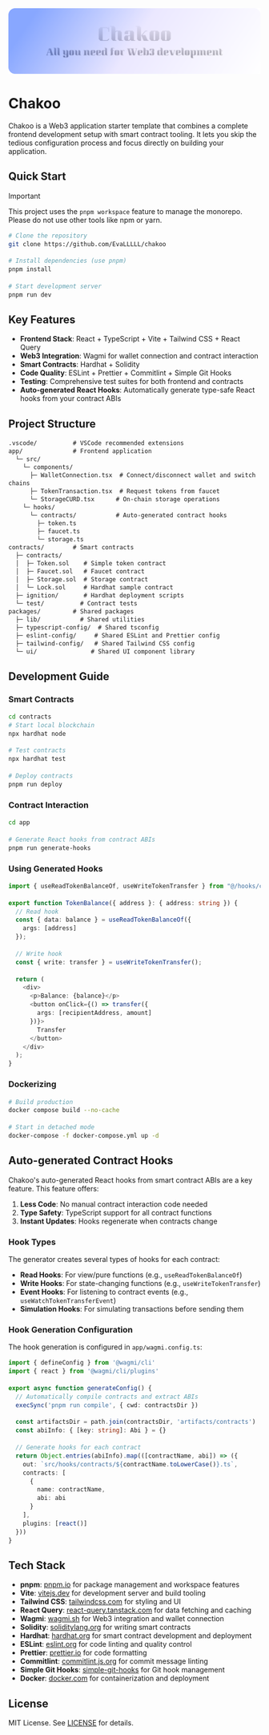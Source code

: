 <img src="https://raw.githubusercontent.com/EvaLLLLL/x/main/chakoo.png" />

# Chakoo

Chakoo is a Web3 application starter template that combines a complete frontend development setup with smart contract tooling. It lets you skip the tedious configuration process and focus directly on building your application.

## Quick Start

> [!IMPORTANT]
> This project uses the `pnpm workspace` feature to manage the monorepo. Please do not use other tools like npm or yarn.

```sh
# Clone the repository
git clone https://github.com/EvaLLLLL/chakoo

# Install dependencies (use pnpm)
pnpm install

# Start development server
pnpm run dev
```

## Key Features

- **Frontend Stack**: React + TypeScript + Vite + Tailwind CSS + React Query
- **Web3 Integration**: Wagmi for wallet connection and contract interaction
- **Smart Contracts**: Hardhat + Solidity
- **Code Quality**: ESLint + Prettier + Commitlint + Simple Git Hooks
- **Testing**: Comprehensive test suites for both frontend and contracts
- **Auto-generated React Hooks**: Automatically generate type-safe React hooks from your contract ABIs

## Project Structure

```
.vscode/          # VSCode recommended extensions
app/              # Frontend application
  └─ src/
    └─ components/
      ├─ WalletConnection.tsx  # Connect/disconnect wallet and switch chains
      ├─ TokenTransaction.tsx  # Request tokens from faucet
      └─ StorageCURD.tsx      # On-chain storage operations
    └─ hooks/
      └─ contracts/           # Auto-generated contract hooks
        ├─ token.ts
        ├─ faucet.ts
        └─ storage.ts
contracts/        # Smart contracts
  ├─ contracts/
  │  ├─ Token.sol    # Simple token contract
  │  ├─ Faucet.sol   # Faucet contract
  │  ├─ Storage.sol  # Storage contract
  │  └─ Lock.sol     # Hardhat sample contract
  ├─ ignition/       # Hardhat deployment scripts
  └─ test/          # Contract tests
packages/         # Shared packages
  ├─ lib/           # Shared utilities
  ├─ typescript-config/  # Shared tsconfig
  ├─ eslint-config/     # Shared ESLint and Prettier config
  ├─ tailwind-config/   # Shared Tailwind CSS config
  └─ ui/               # Shared UI component library
```

## Development Guide

### Smart Contracts

```sh
cd contracts
# Start local blockchain
npx hardhat node

# Test contracts
npx hardhat test

# Deploy contracts
pnpm run deploy
```

### Contract Interaction

```sh
cd app

# Generate React hooks from contract ABIs
pnpm run generate-hooks
```

### Using Generated Hooks

```typescript
import { useReadTokenBalanceOf, useWriteTokenTransfer } from "@/hooks/contracts/token";

export function TokenBalance({ address }: { address: string }) {
  // Read hook
  const { data: balance } = useReadTokenBalanceOf({
    args: [address]
  });

  // Write hook
  const { write: transfer } = useWriteTokenTransfer();

  return (
    <div>
      <p>Balance: {balance}</p>
      <button onClick={() => transfer({
        args: [recipientAddress, amount]
      })}>
        Transfer
      </button>
    </div>
  );
}
```

### Dockerizing

```sh
# Build production
docker compose build --no-cache

# Start in detached mode
docker-compose -f docker-compose.yml up -d
```

## Auto-generated Contract Hooks

Chakoo's auto-generated React hooks from smart contract ABIs are a key feature. This feature offers:

1. **Less Code**: No manual contract interaction code needed
2. **Type Safety**: TypeScript support for all contract functions
3. **Instant Updates**: Hooks regenerate when contracts change

### Hook Types

The generator creates several types of hooks for each contract:

- **Read Hooks**: For view/pure functions (e.g., `useReadTokenBalanceOf`)
- **Write Hooks**: For state-changing functions (e.g., `useWriteTokenTransfer`)
- **Event Hooks**: For listening to contract events (e.g., `useWatchTokenTransferEvent`)
- **Simulation Hooks**: For simulating transactions before sending them

### Hook Generation Configuration

The hook generation is configured in `app/wagmi.config.ts`:

```typescript
import { defineConfig } from '@wagmi/cli'
import { react } from '@wagmi/cli/plugins'

export async function generateConfig() {
  // Automatically compile contracts and extract ABIs
  execSync('pnpm run compile', { cwd: contractsDir })

  const artifactsDir = path.join(contractsDir, 'artifacts/contracts')
  const abiInfo: { [key: string]: Abi } = {}

  // Generate hooks for each contract
  return Object.entries(abiInfo).map(([contractName, abi]) => ({
    out: `src/hooks/contracts/${contractName.toLowerCase()}.ts`,
    contracts: [
      {
        name: contractName,
        abi: abi
      }
    ],
    plugins: [react()]
  }))
}
```

## Tech Stack

- **pnpm**: [pnpm.io](https://pnpm.io) for package management and workspace features
- **Vite**: [vitejs.dev](https://vitejs.dev) for development server and build tooling
- **Tailwind CSS**: [tailwindcss.com](https://tailwindcss.com) for styling and UI
- **React Query**: [react-query.tanstack.com](https://react-query.tanstack.com) for data fetching and caching
- **Wagmi**: [wagmi.sh](https://wagmi.sh) for Web3 integration and wallet connection
- **Solidity**: [soliditylang.org](https://soliditylang.org) for writing smart contracts
- **Hardhat**: [hardhat.org](https://hardhat.org) for smart contract development and deployment
- **ESLint**: [eslint.org](https://eslint.org) for code linting and quality control
- **Prettier**: [prettier.io](https://prettier.io) for code formatting
- **Commitlint**: [commitlint.js.org](https://commitlint.js.org) for commit message linting
- **Simple Git Hooks**: [simple-git-hooks](https://github.com/simple-git-hooks) for Git hook management
- **Docker**: [docker.com](https://docker.com) for containerization and deployment

## License

MIT License. See [LICENSE](LICENSE) for details.
